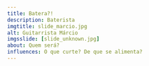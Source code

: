 ```yaml
---
title: Batera?!
description: Baterista
imgtitle: slide_marcio.jpg
alt: Guitarrista Márcio
imgsslide: [slide_unknown.jpg]
about: Quem será?
influences: O que curte? De que se alimenta?
---
```

